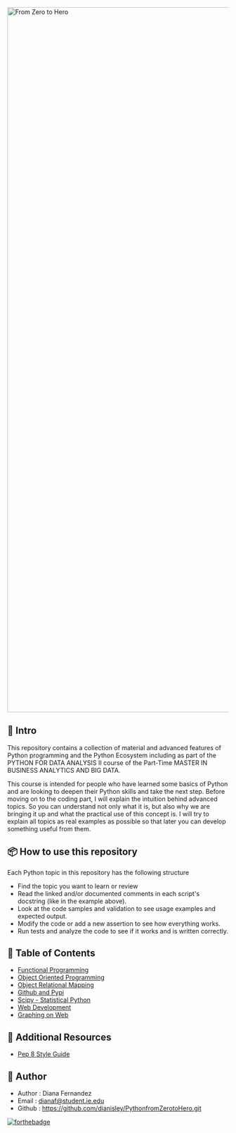 <img width="1600" alt="From Zero to Hero" src="https://user-images.githubusercontent.com/103318089/184580274-219a8e5c-29c7-4c06-b6d5-af4b015880ba.png">

## :speech_balloon: Intro

This repository contains a collection of material and advanced features of Python programming and the Python Ecosystem including as part of the PYTHON FOR DATA ANALYSIS II course of the Part-Time MASTER IN BUSINESS ANALYTICS AND BIG DATA.

This course is intended for people who have learned some basics of Python and are looking to deepen their Python skills and take the next step. Before moving  on to the coding part, I will explain the intuition behind advanced topics. So you can understand not only what it is, but also why we are bringing it up and what the practical use of this concept is. I will try to explain all topics as real examples as possible so that later you can develop something useful from them.


## :package: How to use this repository

Each Python topic in this repository has the following structure

- Find the topic you want to learn or review
- Read the linked and/or documented comments  in each script's docstring (like in the example above). 
- Look at the code samples and validation to see usage examples and expected output. 
- Modify the code or add a new assertion to see how everything works. 
- Run tests and analyze the code to see if it works and is written correctly.


<div id="getting-started"></div>

## :rocket: Table of Contents

- [Functional Programming](https://github.com/dianisley/PythonfromZerotoHero/blob/78cd7d2c6a70e5a1e5487434cb9d1ec93998c2e1/Functional%20Programming/ReadmeFP)
- [Object Oriented Programming](https://github.com/dianisley/PythonfromZerotoHero/blob/54fd6c8b08b153508f71ffcaa58743ddedb15e8a/Object%20Oriented%20Programming/ReadmeOOP.md)
- [Object Relational Mapping](https://github.com/dianisley/PythonfromZerotoHero/blob/7f7d7d017556838bafe59788e434fd1cabf97ca5/Object%20Relational%20Mapping/README.md)
- [Github and Pypi](https://github.com/dianisley/PythonfromZerotoHero/blob/00c74bb7491487de6320d1ac5434e7744a8a5e2b/Git%20and%20Pypi/ReadmeGit.md)
- [Scipy - Statistical Python](https://github.com/dianisley/PythonfromZerotoHero/blob/7f7d7d017556838bafe59788e434fd1cabf97ca5/Scipy%20Statistical%20Python/README.md)
- [Web Development](https://github.com/dianisley/PythonfromZerotoHero/blob/53a382e19f1923643f9e1ea9140400cee441f31c/Web%20Development/README.md)
- [Graphing on Web](https://github.com/dianisley/PythonfromZerotoHero/blob/944d37d60ec448d30231730e75858cff59c4d9f7/Python%20Dynamic%20Graphing%20on%20Web%20Browsers/ReadmeGW.md)


<div id="Additional Resources"></div>

## :hammer: Additional Resources

- [Pep 8 Style Guide](https://peps.python.org/pep-0008/)

## :penguin: Author

- Author : Diana Fernandez
- Email : dianaf@student.ie.edu
- Github : https://github.com/dianisley/PythonfromZerotoHero.git


[![forthebadge](https://forthebadge.com/images/badges/built-with-love.svg)](https://forthebadge.com)

